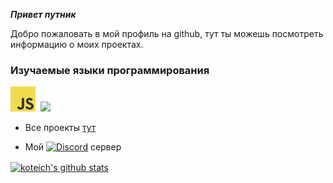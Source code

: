***Привет путник***

Добро пожаловать в мой профиль на github, тут ты можешь посмотреть информацию о моих проектах.

### Изучаемые языки программирования

<img height="40" src="https://raw.githubusercontent.com/github/explore/80688e429a7d4ef2fca1e82350fe8e3517d3494d/topics/javascript/javascript.png">  <img height="40">
<img height="40" src="https://camo.githubusercontent.com/888e388801f947dec7c3d843942c277af25fe2b1aed1821542c4e711f210312a/68747470733a2f2f75706c6f61642e77696b696d656469612e6f72672f77696b6970656469612f636f6d6d6f6e732f7468756d622f632f63332f507974686f6e2d6c6f676f2d6e6f746578742e7376672f37363870782d507974686f6e2d6c6f676f2d6e6f746578742e7376672e706e67">  <img height="40">

* Все проекты [тут](https://github.com/World-of-the-cat/)

* Мой [![Discord](https://discordapp.com/api/guilds/639778634940547082/widget.png)](https://discord.gg/skWQrNgXtS) сервер
 
 <div style="width: 50%">
<a href="https://github.com/Koteich-dev">
  <img align="center" src="https://github-readme-stats.anuraghazra1.vercel.app/api?username=koteich-dev&show_icons=true&include_all_commits=true&theme=synthwave" alt="koteich's github stats"
</a>
